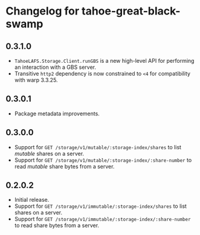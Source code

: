 # Changelog for tahoe-great-black-swamp

## 0.3.1.0

* ``TahoeLAFS.Storage.Client.runGBS`` is a new high-level API for performing an interaction with a GBS server.
* Transitive ``http2`` dependency is now constrained to ``<4`` for compatibility with warp 3.3.25.

## 0.3.0.1

* Package metadata improvements.

## 0.3.0.0

* Support for ``GET /storage/v1/mutable/:storage-index/shares`` to list *mutable* shares on a server.
* Support for ``GET /storage/v1/mutable/:storage-index/:share-number`` to read *mutable* share bytes from a server.

## 0.2.0.2

* Initial release.
* Support for ``GET /storage/v1/immutable/:storage-index/shares`` to list shares on a server.
* Support for ``GET /storage/v1/immutable/:storage-index/:share-number`` to read share bytes from a server.
